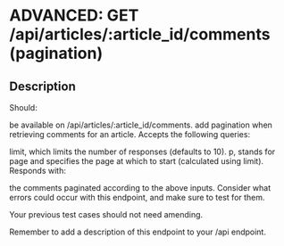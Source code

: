 # ADVANCED: GET /api/articles/:article_id/comments (pagination)
## Description
Should:

be available on /api/articles/:article_id/comments.
add pagination when retrieving comments for an article.
Accepts the following queries:

limit, which limits the number of responses (defaults to 10).
p, stands for page and specifies the page at which to start (calculated using limit).
Responds with:

the comments paginated according to the above inputs.
Consider what errors could occur with this endpoint, and make sure to test for them.

Your previous test cases should not need amending.

Remember to add a description of this endpoint to your /api endpoint.